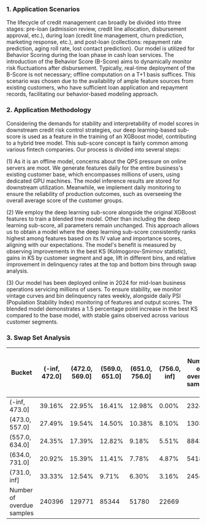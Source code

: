 ### 1. Application Scenarios

The lifecycle of credit management can broadly be divided into three stages: pre-loan (admission review, credit line allocation, disbursement approval, etc.), during loan (credit line management, churn prediction, marketing response, etc.), and post-loan (collections: repayment rate prediction, aging roll rate, lost contact prediction). Our model is utilized for Behavior Scoring during the loan phase in cash loan services. The introduction of the Behavior Score (B-Score) aims to dynamically monitor risk fluctuations after disbursement. Typically, real-time deployment of the B-Score is not necessary; offline computation on a T+1 basis suffices. This scenario was chosen due to the availability of ample feature sources from existing customers, who have sufficient loan application and repayment records, facilitating our behavior-based modeling approach.

### 2. Application Methodology

Considering the demands for stability and interpretability of model scores in downstream credit risk control strategies, our deep learning-based sub-score is used as a feature in the training of an XGBoost model, contributing to a hybrid tree model. This sub-score concept is fairly common among various fintech companies. Our process is divided into several steps: 

(1) As it is an offline model, concerns about the QPS pressure on online servers are moot. We generate features daily for the entire business's existing customer base, which encompasses millions of users, using dedicated GPU machines. The model inference results are stored for downstream utilization. Meanwhile, we implement daily monitoring to ensure the reliability of production outcomes, such as overseeing the overall average score of the customer groups.

(2) We employ the deep learning sub-score alongside the original XGBoost features to train a blended tree model. Other than including the deep learning sub-score, all parameters remain unchanged. This approach allows us to obtain a model where the deep learning sub-score consistently ranks highest among features based on its IV value and importance scores, aligning with our expectations. The model's benefit is measured by observing improvements in the best KS (Kolmogorov-Smirnov statistic), gains in KS by customer segment and age, lift in different bins, and relative improvement in delinquency rates at the top and bottom bins through swap analysis.

(3) Our model has been deployed online in 2024 for mid-loan business operations servicing millions of users. To ensure stability, we monitor vintage curves and bin delinquency rates weekly, alongside daily PSI (Population Stability Index) monitoring of features and output scores. The blended model demonstrates a 1.5 percentage point increase in the best KS compared to the base model, with stable gains observed across various customer segments.

### 3. Swap Set Analysis
| Bucket          | (-inf, 472.0] | (472.0, 569.0] | (569.0, 651.0] | (651.0, 756.0] | (756.0, inf] | Number of overdue samples | Number of sample | Percentage samples | Percentage overdue | Passing rate | Overdue rate as a percentage of the passing sample |
|-----------------|---------------|----------------|----------------|----------------|--------------|---------------------------|------------------|--------------------|--------------------|--------------|------------------------------------------------------|
| (-inf, 473.0]   | 39.16%         | 22.95%         | 16.41%         | 12.98%         | 0.00%        | 232438                    | 658086           | 0.200009            | 35.32%             | 100.00%      | 16.11%                                               |
| (473.0, 557.0]  | 27.49%         | 19.54%         | 14.50%         | 10.38%         | 8.10%        | 130362                    | 659658           | 0.200487            | 19.76%             | 80.00%       | 11.30%                                               |
| (557.0, 634.0]  | 24.35%         | 17.39%         | 12.82%         | 9.18%          | 5.51%        | 88430                     | 663629           | 0.201693            | 13.33%             | 59.95%       | 8.47%                                                |
| (634.0, 731.0]  | 20.92%         | 15.39%         | 11.41%         | 7.78%          | 4.87%        | 54188                     | 653209           | 0.198527            | 8.30%              | 39.78%       | 6.01%                                                |
| (731.0, inf]    | 33.33%         | 12.54%         | 9.71%          | 6.30%          | 3.16%        | 24542                     | 655703           | 0.199285            | 3.74%              | 19.93%       | 3.74%                                                |
| Number of overdue samples   | 240396     | 129771      | 85344     | 51780        | 22669     |              |       |           |           |        |                                                |
                                        
